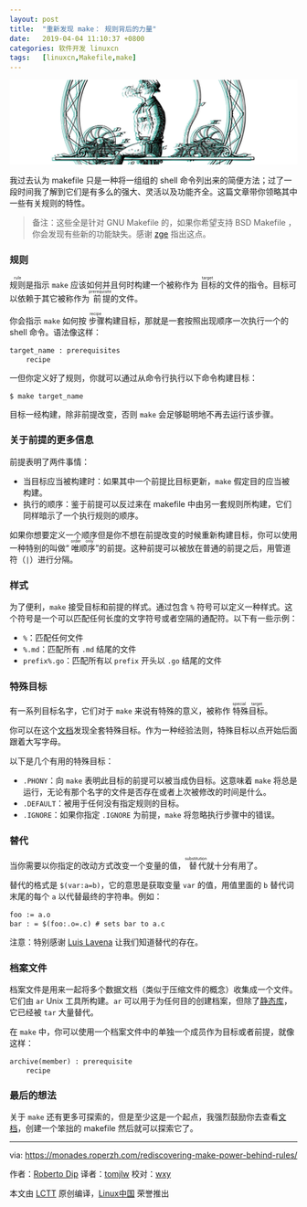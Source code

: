 ```yaml
---
layout: post
title:	"重新发现 make： 规则背后的力量"
date:	2019-04-04 11:10:37 +0800 
categories:	软件开发 linuxcn 
tags:	[linuxcn,Makefile,make]
---
```



![](/Asserts/Images/album/201904/04/111041feepqvwiqf6t6uh4.jpg)


我过去认为 makefile 只是一种将一组组的 shell 命令列出来的简便方法；过了一段时间我了解到它们是有多么的强大、灵活以及功能齐全。这篇文章带你领略其中一些有关规则的特性。



> 
> 备注：这些全是针对 GNU Makefile 的，如果你希望支持 BSD Makefile ，你会发现有些新的功能缺失。感谢 [zge](https://lobste.rs/u/zge) 指出这点。
> 
> 
> 


### 规则


<ruby> 规则 <rt>  rule </rt></ruby>是指示 `make` 应该如何并且何时构建一个被称作为<ruby> 目标 <rt>  target </rt></ruby>的文件的指令。目标可以依赖于其它被称作为<ruby> 前提 <rt>  prerequisite </rt></ruby>的文件。


你会指示 `make` 如何按<ruby> 步骤 <rt>  recipe </rt></ruby>构建目标，那就是一套按照出现顺序一次执行一个的 shell 命令。语法像这样：



```
target_name : prerequisites
    recipe
```

一但你定义好了规则，你就可以通过从命令行执行以下命令构建目标：



```
$ make target_name
```

目标一经构建，除非前提改变，否则 `make` 会足够聪明地不再去运行该步骤。


### 关于前提的更多信息


前提表明了两件事情：


* 当目标应当被构建时：如果其中一个前提比目标更新，`make` 假定目的应当被构建。
* 执行的顺序：鉴于前提可以反过来在 makefile 中由另一套规则所构建，它们同样暗示了一个执行规则的顺序。


如果你想要定义一个顺序但是你不想在前提改变的时候重新构建目标，你可以使用一种特别的叫做“<ruby> 唯顺序 <rt>  order only </rt></ruby>”的前提。这种前提可以被放在普通的前提之后，用管道符（`|`）进行分隔。


### 样式


为了便利，`make` 接受目标和前提的样式。通过包含 `%` 符号可以定义一种样式。这个符号是一个可以匹配任何长度的文字符号或者空隔的通配符。以下有一些示例：


* `%`：匹配任何文件
* `%.md`：匹配所有 `.md` 结尾的文件
* `prefix%.go`：匹配所有以 `prefix` 开头以 `.go` 结尾的文件


### 特殊目标


有一系列目标名字，它们对于 `make` 来说有特殊的意义，被称作<ruby> 特殊目标 <rt>  special target </rt></ruby>。


你可以在这个[文档](https://www.gnu.org/software/make/manual/make.html#Special-Targets)发现全套特殊目标。作为一种经验法则，特殊目标以点开始后面跟着大写字母。


以下是几个有用的特殊目标：


* `.PHONY`：向 `make` 表明此目标的前提可以被当成伪目标。这意味着 `make` 将总是运行，无论有那个名字的文件是否存在或者上次被修改的时间是什么。
* `.DEFAULT`：被用于任何没有指定规则的目标。
* `.IGNORE`：如果你指定 `.IGNORE` 为前提，`make` 将忽略执行步骤中的错误。


### 替代


当你需要以你指定的改动方式改变一个变量的值，<ruby> 替代 <rt>  substitution </rt></ruby>就十分有用了。


替代的格式是 `$(var:a=b)`，它的意思是获取变量 `var` 的值，用值里面的 `b` 替代词末尾的每个 `a` 以代替最终的字符串。例如：



```
foo := a.o
bar : = $(foo:.o=.c) # sets bar to a.c
```

注意：特别感谢 [Luis Lavena](https://twitter.com/luislavena/) 让我们知道替代的存在。


### 档案文件


档案文件是用来一起将多个数据文档（类似于压缩文件的概念）收集成一个文件。它们由 `ar` Unix 工具所构建。`ar` 可以用于为任何目的创建档案，但除了[静态库](http://tldp.org/HOWTO/Program-Library-HOWTO/static-libraries.html)，它已经被 `tar` 大量替代。


在 `make` 中，你可以使用一个档案文件中的单独一个成员作为目标或者前提，就像这样：



```
archive(member) : prerequisite 
    recipe
```

### 最后的想法


关于 `make` 还有更多可探索的，但是至少这是一个起点，我强烈鼓励你去查看[文档](https://www.gnu.org/software/make/manual/make.html)，创建一个笨拙的 makefile 然后就可以探索它了。




---


via: <https://monades.roperzh.com/rediscovering-make-power-behind-rules/>


作者：[Roberto Dip](https://monades.roperzh.com) 译者：[tomjlw](https://github.com/tomjlw) 校对：[wxy](https://github.com/wxy)


本文由 [LCTT](https://github.com/LCTT/TranslateProject) 原创编译，[Linux中国](https://linux.cn/) 荣誉推出
